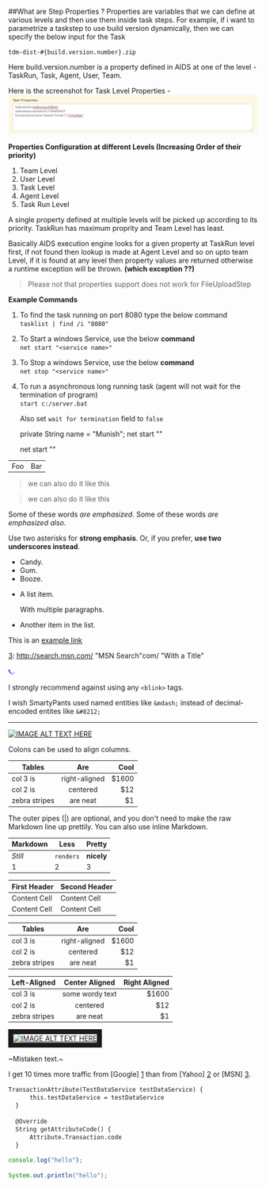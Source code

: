 
##What are Step Properties ? 
Properties are variables that we can define at various levels and then use them inside task steps. 
For example, if i want to parametrize a taskstep to use build version dynamically, then we can specify the below input for the Task
  
    tdm-dist-#{build.version.number}.zip

Here build.version.number is a property defined in AIDS at one of the level - TaskRun, Task, Agent, User, Team.

Here is the screenshot for Task Level Properties -
![alt text](../help/images/taskProperties.PNG "Task Properties")

**Properties Configuration at different Levels (Increasing Order of their priority)**

1. Team Level
2. User Level
3. Task Level
4. Agent Level
5. Task Run Level

A single property defined at multiple levels will be picked up according to its priority. TaskRun has maximum proprity and Team Level has least.


Basically AIDS execution engine looks for a given property at TaskRun level first, if not found then lookup is made at Agent Level and so on upto team Level, if it is found at any level then 
property values are returned otherwise a runtime exception will be thrown. **(which exception ??)**

> Please not that properties support does not work for FileUploadStep

**Example Commands**

1. To find the task running on port 8080 type the below command    
    ```tasklist | find /i "8080"```

2. To Start a windows Service, use the below __command__    
    ```net start "<service name>"```
    
3. To Stop a windows Service, use the below __command__    
    ```net stop "<service name>"```
    
4. To run a asynchronous long running task (agent will not wait for the termination of program)    
    ```start c:/server.bat```
   
   Also set ```wait for termination``` field to ```false```


    private String name = "Munish";
    net start "<service name>"
    
    net start "<service name>"
    
<table>
    <tr>
        <td>Foo</td>
        <td>Bar</td>
    </tr>
</table>

> we can also do it like this

> we can also do it like this

Some of these words *are emphasized*.
Some of these words _are emphasized also_.

Use two asterisks for **strong emphasis**.
Or, if you prefer, __use two underscores instead__.

+   Candy.
+   Gum.
+   Booze.

*   A list item.

    With multiple paragraphs.

*   Another item in the list.

This is an [example link](http://example.com/)


[1]: http://google.com/        "Google"
[2]: http://search.yahoo.com/  "Yahoo Search"
[3]: http://search.msn.com/    "MSN Search"com/ "With a Title"

![alt text](../images/ajax-loader.gif "Title")

I strongly recommend against using any `<blink>` tags.

I wish SmartyPants used named entities like `&mdash;`
instead of decimal-encoded entites like `&#8212;`

---

[![IMAGE ALT TEXT HERE](http://img.youtube.com/vi/21hSUASaQkc/0.jpg)](https://www.youtube.com/watch?v=21hSUASaQkc)

Colons can be used to align columns.

| Tables        | Are           | Cool  |
| ------------- |:-------------:| -----:|
| col 3 is      | right-aligned | $1600 |
| col 2 is      | centered      |   $12 |
| zebra stripes | are neat      |    $1 |

The outer pipes (|) are optional, and you don't need to make the raw Markdown line up prettily. You can also use inline Markdown.

Markdown | Less | Pretty
--- | --- | ---
*Still* | `renders` | **nicely**
1 | 2 | 3

First Header  | Second Header
------------- | -------------
Content Cell  | Content Cell
Content Cell  | Content Cell

| Tables        | Are           | Cool  |
| ------------- |:-------------:| -----:|
| col 3 is      | right-aligned | $1600 |
| col 2 is      | centered      |   $12 |
| zebra stripes | are neat      |    $1 |


| Left-Aligned  | Center Aligned  | Right Aligned |
| :------------ |:---------------:| -----:|
| col 3 is      | some wordy text | $1600 |
| col 2 is      | centered        |   $12 |
| zebra stripes | are neat        |    $1 |

<a href="http://www.youtube.com/watch?feature=player_embedded&v=21hSUASaQkc
" target="_blank"><img src="http://img.youtube.com/vi/21hSUASaQkc/0.jpg" 
alt="IMAGE ALT TEXT HERE" width="240" height="180" border="10" /></a>

~Mistaken text.~

I get 10 times more traffic from [Google] [1] than from
[Yahoo] [2] or [MSN] [3].

  [1]: http://google.com/        "Google"
  [2]: http://search.yahoo.com/  "Yahoo Search"
  [3]: http://search.msn.com/    "MSN Search"
  
    TransactionAttribute(TestDataService testDataService) {
          this.testDataService = testDataService
      }
  
      @Override
      String getAttributeCode() {
          Attribute.Transaction.code
      }
      
```js 
console.log("hello");
```

```java
System.out.println("hello"); 
```